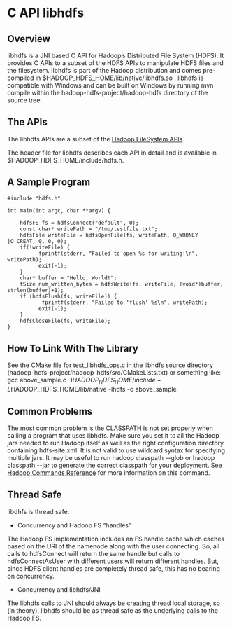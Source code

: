 

# C API libhdfs

## Overview

libhdfs is a JNI based C API for Hadoop’s Distributed File System (HDFS). It provides C APIs to a subset of the HDFS APIs to manipulate HDFS files and the filesystem. libhdfs is part of the Hadoop distribution and comes pre-compiled in $HADOOP_HDFS_HOME/lib/native/libhdfs.so . libhdfs is compatible with Windows and can be built on Windows by running mvn compile within the hadoop-hdfs-project/hadoop-hdfs directory of the source tree.

## The APIs

The libhdfs APIs are a subset of the [Hadoop FileSystem APIs](../../api/org/apache/hadoop/fs/FileSystem.html).

The header file for libhdfs describes each API in detail and is available in $HADOOP_HDFS_HOME/include/hdfs.h.

## A Sample Program
    
    
    #include "hdfs.h"
    
    int main(int argc, char **argv) {
    
        hdfsFS fs = hdfsConnect("default", 0);
        const char* writePath = "/tmp/testfile.txt";
        hdfsFile writeFile = hdfsOpenFile(fs, writePath, O_WRONLY |O_CREAT, 0, 0, 0);
        if(!writeFile) {
              fprintf(stderr, "Failed to open %s for writing!\n", writePath);
              exit(-1);
        }
        char* buffer = "Hello, World!";
        tSize num_written_bytes = hdfsWrite(fs, writeFile, (void*)buffer, strlen(buffer)+1);
        if (hdfsFlush(fs, writeFile)) {
               fprintf(stderr, "Failed to 'flush' %s\n", writePath);
              exit(-1);
        }
        hdfsCloseFile(fs, writeFile);
    }
    

## How To Link With The Library

See the CMake file for test_libhdfs_ops.c in the libhdfs source directory (hadoop-hdfs-project/hadoop-hdfs/src/CMakeLists.txt) or something like: gcc above_sample.c -I$HADOOP_HDFS_HOME/include -L$HADOOP_HDFS_HOME/lib/native -lhdfs -o above_sample

## Common Problems

The most common problem is the CLASSPATH is not set properly when calling a program that uses libhdfs. Make sure you set it to all the Hadoop jars needed to run Hadoop itself as well as the right configuration directory containing hdfs-site.xml. It is not valid to use wildcard syntax for specifying multiple jars. It may be useful to run hadoop classpath --glob or hadoop classpath --jar <path> to generate the correct classpath for your deployment. See [Hadoop Commands Reference](../hadoop-common/CommandsManual.html#classpath) for more information on this command.

## Thread Safe

libdhfs is thread safe.

  * Concurrency and Hadoop FS “handles”

The Hadoop FS implementation includes an FS handle cache which caches based on the URI of the namenode along with the user connecting. So, all calls to hdfsConnect will return the same handle but calls to hdfsConnectAsUser with different users will return different handles. But, since HDFS client handles are completely thread safe, this has no bearing on concurrency.

  * Concurrency and libhdfs/JNI

The libhdfs calls to JNI should always be creating thread local storage, so (in theory), libhdfs should be as thread safe as the underlying calls to the Hadoop FS.



